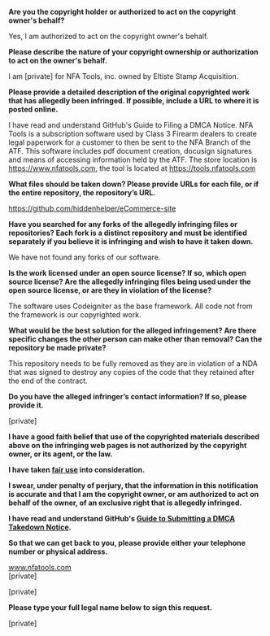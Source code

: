 **Are you the copyright holder or authorized to act on the copyright owner's behalf?**

Yes, I am authorized to act on the copyright owner's behalf.

**Please describe the nature of your copyright ownership or authorization to act on the owner's behalf.**

I am [private] for NFA Tools, inc. owned by Eltiste Stamp Acquisition.

**Please provide a detailed description of the original copyrighted work that has allegedly been infringed. If possible, include a URL to where it is posted online.**

I have read and understand GitHub's Guide to Filing a DMCA Notice. NFA Tools is a subscription software used by Class 3 Firearm dealers to create legal paperwork for a customer to then be sent to the NFA Branch of the ATF. This software includes pdf document creation, docusign signatures and means of accessing information held by the ATF. The store location is https://www.nfatools.com, the tool is located at https://tools.nfatools.com

**What files should be taken down? Please provide URLs for each file, or if the entire repository, the repository’s URL.**

https://github.com/hiddenhelper/eCommerce-site

**Have you searched for any forks of the allegedly infringing files or repositories? Each fork is a distinct repository and must be identified separately if you believe it is infringing and wish to have it taken down.**

We have not found any forks of our software.

**Is the work licensed under an open source license? If so, which open source license? Are the allegedly infringing files being used under the open source license, or are they in violation of the license?**

The software uses Codeigniter as the base framework. All code not from the framework is our copyrighted work.

**What would be the best solution for the alleged infringement? Are there specific changes the other person can make other than removal? Can the repository be made private?**

This repository needs to be fully removed as they are in violation of a NDA that was signed to destroy any copies of the code that they retained after the end of the contract.

**Do you have the alleged infringer’s contact information? If so, please provide it.**

[private]  

**I have a good faith belief that use of the copyrighted materials described above on the infringing web pages is not authorized by the copyright owner, or its agent, or the law.**

**I have taken <a href="https://www.lumendatabase.org/topics/22">fair use</a> into consideration.**

**I swear, under penalty of perjury, that the information in this notification is accurate and that I am the copyright owner, or am authorized to act on behalf of the owner, of an exclusive right that is allegedly infringed.**

**I have read and understand GitHub's <a href="https://docs.github.com/articles/guide-to-submitting-a-dmca-takedown-notice/">Guide to Submitting a DMCA Takedown Notice</a>.**

**So that we can get back to you, please provide either your telephone number or physical address.**

www.nfatools.com  
[private]  

[private]  

**Please type your full legal name below to sign this request.**

[private]  
